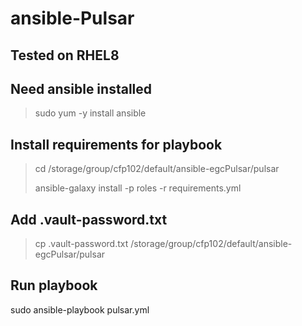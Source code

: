 # ansible-Pulsar

## Tested on RHEL8
## Need ansible installed
> sudo yum -y install ansible

## Install requirements for playbook
> cd /storage/group/cfp102/default/ansible-egcPulsar/pulsar
> 
> ansible-galaxy install -p roles -r requirements.yml

## Add .vault-password.txt 
> cp .vault-password.txt /storage/group/cfp102/default/ansible-egcPulsar/pulsar

## Run playbook
sudo ansible-playbook pulsar.yml
